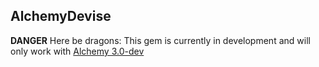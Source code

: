 ## AlchemyDevise

**DANGER** Here be dragons: This gem is currently in development and will only work with [Alchemy 3.0-dev](https://github.com/magiclabs/alchemy_cms/)
